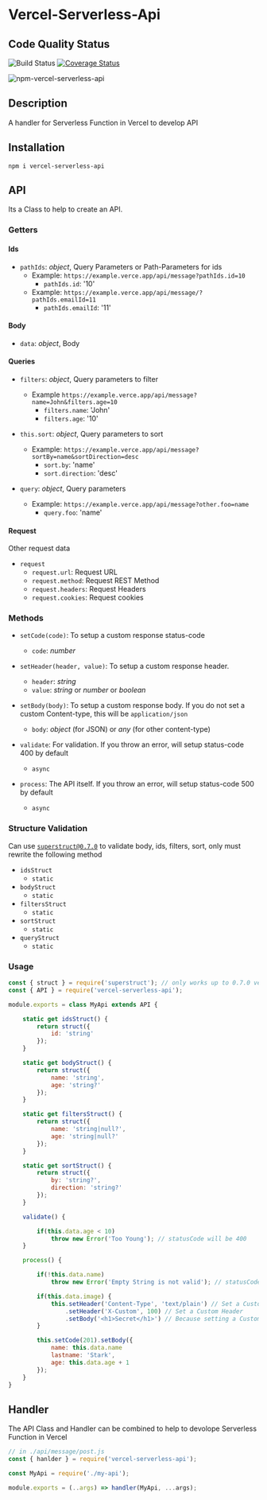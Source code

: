 # Vercel-Serverless-Api

## Code Quality Status
![Build Status](https://github.com/gastonpereyra/vercel-serverless-api/workflows/Build%20Status/badge.svg)
[![Coverage Status](https://img.shields.io/coveralls/github/gastonpereyra/vercel-serverless-api/master.svg)](https://coveralls.io/r/gastonpereyra/vercel-serverless-api?branch=master)

![npm-vercel-serverless-api](https://user-images.githubusercontent.com/39351850/132961710-27605cee-2e42-410a-bc08-cbf091094873.png)

## Description
A handler for Serverless Function in Vercel to develop API

## Installation

```
npm i vercel-serverless-api
```

## API

Its a Class to help to create an API.

### Getters

#### Ids
* `pathIds`: _object_, Query Parameters or Path-Parameters for ids
    * Example: `https://example.verce.app/api/message?pathIds.id=10`
        * `pathIds.id`: '10'
    * Example: `https://example.verce.app/api/message/?pathIds.emailId=11`
        * `pathIds.emailId`: '11'

#### Body
* `data`: _object_, Body

#### Queries
* `filters`: _object_, Query parameters to filter
    * Example `https://example.verce.app/api/message?name=John&filters.age=10`
        * `filters.name`: 'John'
        * `filters.age`: '10'
* `this.sort`: _object_, Query parameters to sort
    * Example: `https://example.verce.app/api/message?sortBy=name&sortDirection=desc`
        * `sort.by`: 'name'
        * `sort.direction`: 'desc'

* `query`: _object_, Query parameters
    * Example: `https://example.verce.app/api/message?other.foo=name`
        * `query.foo`: 'name'

#### Request

Other request data

* `request`
    * `request.url`: Request URL
    * `request.method`: Request REST Method
    * `request.headers`: Request Headers
    * `request.cookies`: Request cookies

### Methods

* `setCode(code)`: To setup a custom response status-code
    * `code`: _number_

* `setHeader(header, value)`: To setup a custom response header.
    * `header`: _string_
    * `value`: _string_ or _number_ or _boolean_

* `setBody(body)`: To setup a custom response body. If you do not set a custom Content-type, this will be `application/json`
    * `body`: _object_ (for JSON) or _any_ (for other content-type)

* `validate`: For validation. If you throw an error, will setup status-code 400 by default
    * `async`

* `process`: The API itself. If you throw an error, will setup status-code 500 by default
    * `async`

### Structure Validation

Can use [`superstruct@0.7.0`](https://github.com/ianstormtaylor/superstruct/tree/v0.7.0) to validate body, ids, filters, sort, only must rewrite the following method

* `idsStruct`
    * `static`
* `bodyStruct`
    * `static`
* `filtersStruct`
    * `static`
* `sortStruct`
    * `static`
* `queryStruct`
    * `static`

### Usage

```js
const { struct } = require('superstruct'); // only works up to 0.7.0 version
const { API } = require('vercel-serverless-api');

module.exports = class MyApi extends API {

    static get idsStruct() {
        return struct({
            id: 'string'
        });
    }

    static get bodyStruct() {
        return struct({
            name: 'string',
            age: 'string?'
        });
    }

    static get filtersStruct() {
        return struct({
            name: 'string|null?',
            age: 'string|null?'
        });
    }

    static get sortStruct() {
        return struct({
            by: 'string?',
            direction: 'string?'
        });
    }

    validate() {

        if(this.data.age < 10)
            throw new Error('Too Young'); // statusCode will be 400
    }

    process() {

        if(!this.data.name)
            throw new Error('Empty String is not valid'); // statusCode will be 500

        if(this.data.image) {
            this.setHeader('Content-Type', 'text/plain') // Set a Custom Content-Type
                .setHeader('X-Custom', 100) // Set a Custom Header
                .setBody('<h1>Secret</h1>') // Because setting a Custom Type will Response a Plain Text
        }

        this.setCode(201).setBody({
            name: this.data.name
            lastname: 'Stark',
            age: this.data.age + 1
        });
    }
}

```

## Handler

The API Class and Handler can be combined to help to devolope Serverless Function in Vercel

```js
// in ./api/message/post.js
const { hanlder } = require('vercel-serverless-api');

const MyApi = require('./my-api');

module.exports = (..args) => handler(MyApi, ...args);
```
